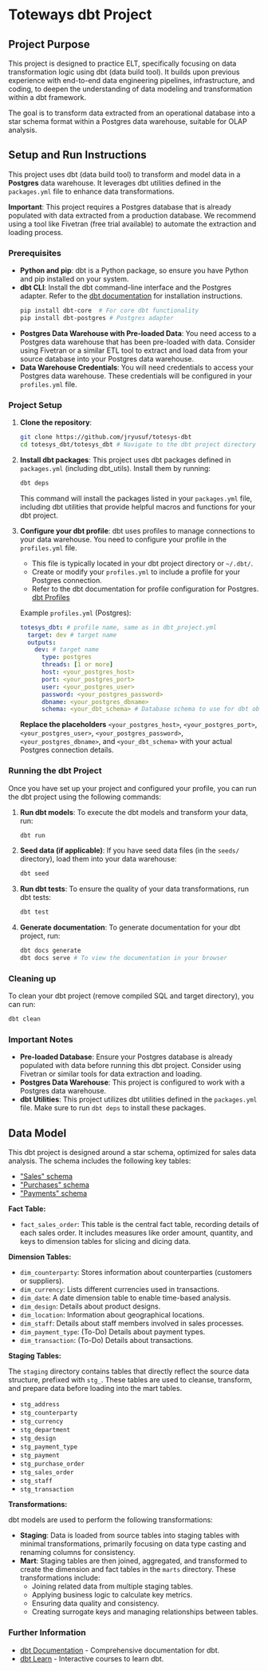 # Toteways dbt Project

## Project Purpose

This project is designed to practice ELT, specifically focusing on data transformation logic using dbt (data build tool). It builds upon previous experience with end-to-end data engineering pipelines, infrastructure, and coding, to deepen the understanding of data modeling and transformation within a dbt framework.

The goal is to transform data extracted from an operational database into a star schema format within a Postgres data warehouse, suitable for OLAP analysis.

## Setup and Run Instructions

This project uses dbt (data build tool) to transform and model data in a **Postgres** data warehouse. It leverages dbt utilities defined in the `packages.yml` file to enhance data transformations.

**Important**: This project requires a Postgres database that is already populated with data extracted from a production database. We recommend using a tool like Fivetran (free trial available) to automate the extraction and loading process.

### Prerequisites

- **Python and pip**: dbt is a Python package, so ensure you have Python and pip installed on your system.
- **dbt CLI**: Install the dbt command-line interface and the Postgres adapter. Refer to the [dbt documentation](https://docs.getdbt.com/docs/core/installation) for installation instructions.
  ```bash
  pip install dbt-core  # For core dbt functionality
  pip install dbt-postgres # Postgres adapter
  ```
- **Postgres Data Warehouse with Pre-loaded Data**: You need access to a Postgres data warehouse that has been pre-loaded with data. Consider using Fivetran or a similar ETL tool to extract and load data from your source database into your Postgres data warehouse.
- **Data Warehouse Credentials**: You will need credentials to access your Postgres data warehouse. These credentials will be configured in your `profiles.yml` file.

### Project Setup

1. **Clone the repository**:
   ```bash
   git clone https://github.com/jryusuf/totesys-dbt
   cd totesys_dbt/totesys_dbt # Navigate to the dbt project directory
   ```

2. **Install dbt packages**:
   This project uses dbt packages defined in `packages.yml` (including dbt_utils). Install them by running:
   ```bash
   dbt deps
   ```
   This command will install the packages listed in your `packages.yml` file, including dbt utilities that provide helpful macros and functions for your dbt project.

3. **Configure your dbt profile**:
   dbt uses profiles to manage connections to your data warehouse. You need to configure your profile in the `profiles.yml` file.
   - This file is typically located in your dbt project directory or `~/.dbt/`.
   - Create or modify your `profiles.yml` to include a profile for your Postgres connection.
   - Refer to the dbt documentation for profile configuration for Postgres.
     [dbt Profiles](https://docs.getdbt.com/docs/core/dbt-project/dbt-profiles-yml)

   Example `profiles.yml` (Postgres):
   ```yaml
   totesys_dbt: # profile name, same as in dbt_project.yml
     target: dev # target name
     outputs:
       dev: # target name
         type: postgres
         threads: [1 or more]
         host: <your_postgres_host>
         port: <your_postgres_port>
         user: <your_postgres_user>
         password: <your_postgres_password>
         dbname: <your_postgres_dbname>
         schema: <your_dbt_schema> # Database schema to use for dbt objects
   ```
   **Replace the placeholders** `<your_postgres_host>`, `<your_postgres_port>`, `<your_postgres_user>`, `<your_postgres_password>`, `<your_postgres_dbname>`, and `<your_dbt_schema>` with your actual Postgres connection details.

### Running the dbt Project

Once you have set up your project and configured your profile, you can run the dbt project using the following commands:

1. **Run dbt models**:
   To execute the dbt models and transform your data, run:
   ```bash
   dbt run
   ```

2. **Seed data (if applicable)**:
   If you have seed data files (in the `seeds/` directory), load them into your data warehouse:
   ```bash
   dbt seed
   ```

3. **Run dbt tests**:
   To ensure the quality of your data transformations, run dbt tests:
   ```bash
   dbt test
   ```

4. **Generate documentation**:
   To generate documentation for your dbt project, run:
   ```bash
   dbt docs generate
   dbt docs serve # To view the documentation in your browser
   ```

### Cleaning up

To clean your dbt project (remove compiled SQL and target directory), you can run:
```bash
dbt clean
```

### Important Notes

- **Pre-loaded Database**: Ensure your Postgres database is already populated with data before running this dbt project. Consider using Fivetran or similar tools for data extraction and loading.
- **Postgres Data Warehouse**: This project is configured to work with a Postgres data warehouse.
- **dbt Utilities**: This project utilizes dbt utilities defined in the `packages.yml` file. Make sure to run `dbt deps` to install these packages.

## Data Model

This dbt project is designed around a star schema, optimized for sales data analysis. The schema includes the following key tables:

 - ["Sales" schema](https://dbdiagram.io/d/637a423fc9abfc611173f637)
 - ["Purchases" schema](https://dbdiagram.io/d/637b3e8bc9abfc61117419ee)
 - ["Payments" schema](https://dbdiagram.io/d/637b41a5c9abfc6111741ae8)

**Fact Table:**

- `fact_sales_order`: This table is the central fact table, recording details of each sales order. It includes measures like order amount, quantity, and keys to dimension tables for slicing and dicing data.

**Dimension Tables:**

- `dim_counterparty`: Stores information about counterparties (customers or suppliers).
- `dim_currency`: Lists different currencies used in transactions.
- `dim_date`: A date dimension table to enable time-based analysis.
- `dim_design`: Details about product designs.
- `dim_location`: Information about geographical locations.
- `dim_staff`: Details about staff members involved in sales processes.
- `dim_payment_type`: (To-Do) Details about payment types.
- `dim_transaction`: (To-Do) Details about transactions.

**Staging Tables:**

The `staging` directory contains tables that directly reflect the source data structure, prefixed with `stg_`. These tables are used to cleanse, transform, and prepare data before loading into the mart tables.

- `stg_address`
- `stg_counterparty`
- `stg_currency`
- `stg_department`
- `stg_design`
- `stg_payment_type`
- `stg_payment`
- `stg_purchase_order`
- `stg_sales_order`
- `stg_staff`
- `stg_transaction`

**Transformations:**

dbt models are used to perform the following transformations:

- **Staging**: Data is loaded from source tables into staging tables with minimal transformations, primarily focusing on data type casting and renaming columns for consistency.
- **Mart**: Staging tables are then joined, aggregated, and transformed to create the dimension and fact tables in the `marts` directory. These transformations include:
    - Joining related data from multiple staging tables.
    - Applying business logic to calculate key metrics.
    - Ensuring data quality and consistency.
    - Creating surrogate keys and managing relationships between tables.

### Further Information

- [dbt Documentation](https://docs.getdbt.com/) - Comprehensive documentation for dbt.
- [dbt Learn](https://courses.getdbt.com/courses/dbt-learn) - Interactive courses to learn dbt.
